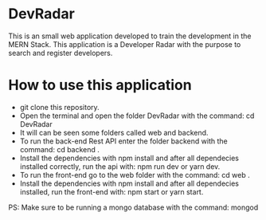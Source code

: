# DevRadar
This is an small web application developed to train the development in the MERN Stack. This application is a Developer Radar with the purpose to search and register developers.     

# How to use this application 
- git clone this repository. 
- Open the terminal and open the folder DevRadar with the command: cd DevRadar
- It will can be seen some folders called web and backend. 
- To run the back-end Rest API enter the folder backend with the command: cd backend . 
- Install the dependencies with npm install and after all dependecies installed correctly, run the api with: npm run dev or yarn dev.
- To run the front-end go to the web folder with the command: cd web . 
- Install the dependencies with npm install and after all dependecies installed, run the front-end with: npm start or yarn start. 

PS: Make sure to be running a mongo database with the command: mongod 
